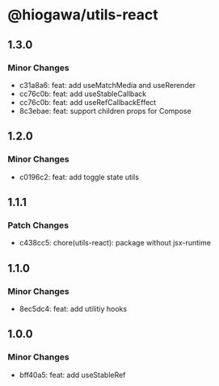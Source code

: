 # @hiogawa/utils-react

## 1.3.0

### Minor Changes

- c31a8a6: feat: add useMatchMedia and useRerender
- cc76c0b: feat: add useStableCallback
- cc76c0b: feat: add useRefCallbackEffect
- 8c3ebae: feat: support children props for Compose

## 1.2.0

### Minor Changes

- c0196c2: feat: add toggle state utils

## 1.1.1

### Patch Changes

- c438cc5: chore(utils-react): package without jsx-runtime

## 1.1.0

### Minor Changes

- 8ec5dc4: feat: add utilitiy hooks

## 1.0.0

### Minor Changes

- bff40a5: feat: add useStableRef
